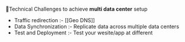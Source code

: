
📌Technical Challenges to achieve **multi data center** setup 
 -  Traffic redirection :- [[Geo DNS]]
 - Data Synchronization :-  Replicate data across multiple data centers
 - Test and Deployment :- Test your wesite/app at different 